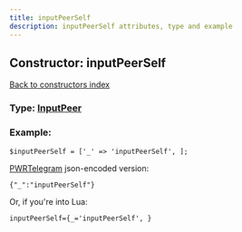 ```yaml
---
title: inputPeerSelf
description: inputPeerSelf attributes, type and example
---
```

## Constructor: inputPeerSelf  
[Back to constructors index](index.md)






### Type: [InputPeer](../types/InputPeer.md)


### Example:

```
$inputPeerSelf = ['_' => 'inputPeerSelf', ];
```  

[PWRTelegram](https://pwrtelegram.xyz) json-encoded version:

```
{"_":"inputPeerSelf"}
```


Or, if you're into Lua:  


```
inputPeerSelf={_='inputPeerSelf', }

```



